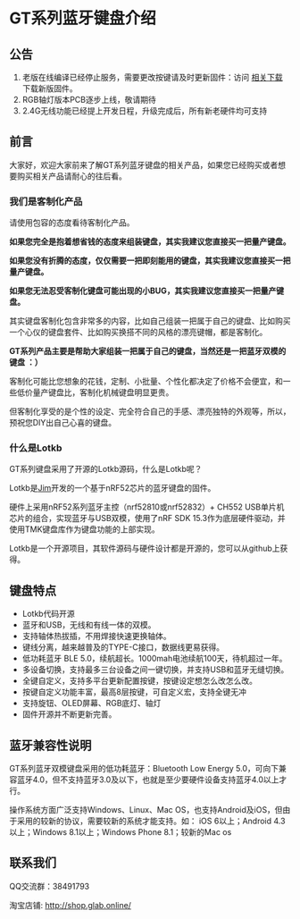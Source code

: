 
GT系列蓝牙键盘介绍
=====================

公告
-----
1. 老版在线编译已经停止服务，需要更改按键请及时更新固件：访问 [相关下载](down/download.md) 下载新版固件。
2. RGB轴灯版本PCB逐步上线，敬请期待
3. 2.4G无线功能已经提上开发日程，升级完成后，所有新老硬件均可支持

前言
-----
大家好，欢迎大家前来了解GT系列蓝牙键盘的相关产品，如果您已经购买或者想要购买相关产品请耐心的往后看。

### 我们是客制化产品

请使用包容的态度看待客制化产品。

**如果您完全是抱着想省钱的态度来组装键盘，其实我建议您直接买一把量产键盘。**

**如果您没有折腾的态度，仅仅需要一把即刻能用的键盘，其实我建议您直接买一把量产键盘。**

**如果您无法忍受客制化键盘可能出现的小BUG，其实我建议您直接买一把量产键盘。**


其实键盘客制化包含非常多的内容，比如自己组装一把属于自己的键盘、比如购买一个心仪的键盘套件、比如购买换搭不同的风格的漂亮键帽，都是客制化。

**GT系列产品主要是帮助大家组装一把属于自己的键盘，当然还是一把蓝牙双模的键盘 ：）**

客制化可能比您想象的花钱，定制、小批量、个性化都决定了价格不会便宜，和一些低价量产键盘比，客制化机械键盘明显更贵。

但客制化享受的是个性的设定、完全符合自己的手感、漂亮独特的外观等，所以，预祝您DIY出自己心喜的键盘。

### 什么是Lotkb

GT系列键盘采用了开源的Lotkb源码，什么是Lotkb呢？

Lotkb是[Jim](https://lotlab.org/)开发的一个基于nRF52芯片的蓝牙键盘的固件。

硬件上采用nRF52系列蓝牙主控（nrf52810或nrf52832）+ CH552 USB单片机芯片的组合，实现蓝牙与USB双模，使用了nRF SDK 15.3作为底层硬件驱动，并使用TMK键盘库作为键盘功能的上部实现。

Lotkb是一个开源项目，其软件源码与硬件设计都是开源的，您可以从github上获得。



键盘特点
-----
- Lotkb代码开源
- 蓝牙和USB，无线和有线一体的双模。
- 支持轴体热拔插，不用焊接快速更换轴体。
- 键线分离，越来越普及的TYPE-C接口，数据线更易获得。
- 低功耗蓝牙 BLE 5.0，续航超长。1000mah电池续航100天，待机超过一年。
- 多设备切换，支持最多三台设备之间一键切换，并支持USB和蓝牙无缝切换。
- 全键自定义，支持多平台更新配置按键，按键设定想怎么改怎么改。
- 按键自定义功能丰富，最高8层按键，可自定义宏，支持全键无冲
- 支持旋钮、OLED屏幕、RGB底灯、轴灯
- 固件开源并不断更新完善。

蓝牙兼容性说明
-----
GT系列蓝牙双模键盘采用的低功耗蓝牙：Bluetooth Low Energy 5.0，可向下兼容蓝牙4.0，但不支持蓝牙3.0及以下，也就是至少要硬件设备支持蓝牙4.0以上才行。

操作系统方面广泛支持Windows、Linux、Mac OS，也支持Android及iOS，但由于采用的较新的协议，需要较新的系统才能支持。如： iOS 6以上；Android 4.3以上；Windows 8.1以上；Windows Phone 8.1；较新的Mac os


联系我们
----------------

QQ交流群：38491793

淘宝店铺: http://shop.glab.online/

